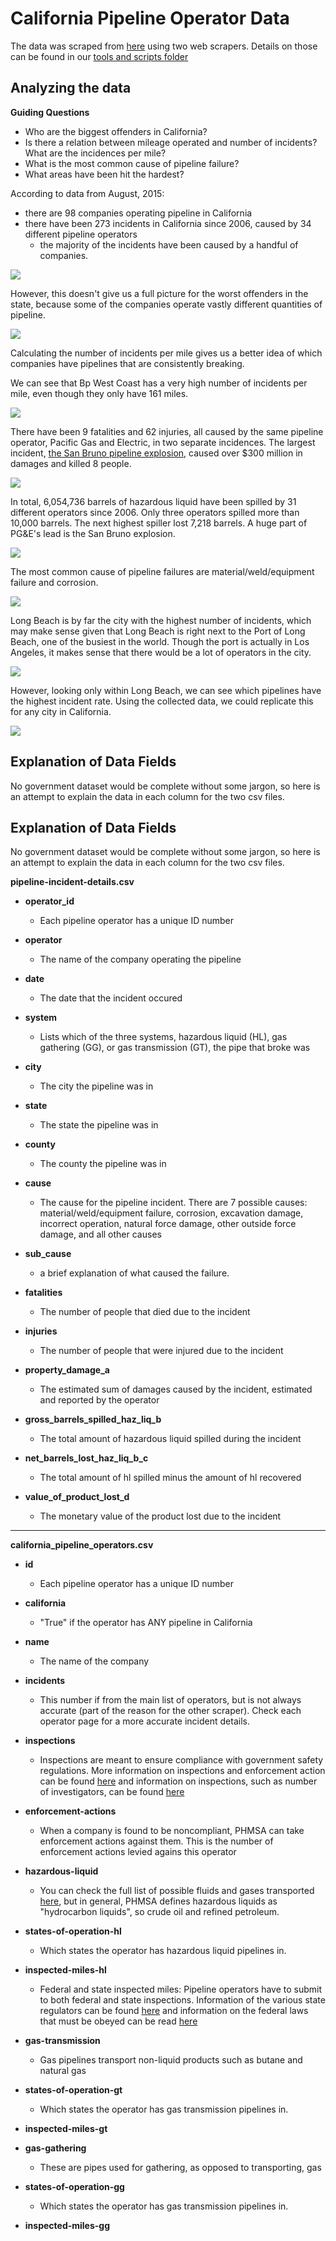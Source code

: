 California Pipeline Operator Data
====================================

The data was scraped from [here](http://primis.phmsa.dot.gov/comm/reports/operator/OperatorListNoJS.html) using two web scrapers. Details on those can be found in our [tools and scripts folder](/tools-and-scripts/pull-us-pipeline-operators)

Analyzing the data
------------------

**Guiding Questions**

* Who are the biggest offenders in California?
* Is there a relation between mileage operated and number of incidents? What are the incidences per mile?
* What is the most common cause of pipeline failure?
* What areas have been hit the hardest?

According to data from August, 2015:
* there are 98 companies operating pipeline in California
* there have been 273 incidents in California since 2006, caused by 34 different pipeline operators
    * the majority of the incidents have been caused by a handful of companies.

![](./ca-pipeline-data-images/Pipeline_Operators_with_more_than_10_incidents.png)

However, this doesn't give us a full picture for the worst offenders in the state, because some of the companies operate vastly different quantities of pipeline.

![](./ca-pipeline-data-images/Operators_with_more_than_1000_miles.png)

Calculating the number of incidents per mile gives us a better idea of which companies have pipelines that are consistently breaking.

We can see that Bp West Coast has a very high number of incidents per mile, even though they only have 161 miles.

![](./ca-pipeline-data-images/Incidents_per_1000.png)

There have been 9 fatalities and 62 injuries, all caused by the same pipeline operator, Pacific Gas and Electric, in two separate incidences. The largest incident, [the San Bruno pipeline explosion](http://www.scpr.org/news/2015/04/09/50901/california-regulator-suggests-utility-pg-e-is-too/), caused over $300 million in damages and killed 8 people.

![](./ca-pipeline-data-images/Top_10_-_Property_Damages_Damages__chartbuilder.png)

In total, 6,054,736 barrels of hazardous liquid have been spilled by 31 different operators since 2006. Only three operators spilled more than 10,000 barrels. The next highest spiller lost 7,218 barrels. A huge part of PG&E's lead is the San Bruno explosion.

![](./ca-pipeline-data-images/Top_5_-_Barrels_Spilled_by_Operator_Barrels_Spilled_chartbuilder.png)

The most common cause of pipeline failures are material/weld/equipment failure and corrosion.

![](./ca-pipeline-data-images/Cause_of_Pipeline_Failures__Number_of_Failures_Since_'06_chartbuilder.png)

Long Beach is by far the city with the highest number of incidents, which may make sense given that Long Beach is right next to the Port of Long Beach, one of the busiest in the world. Though the port is actually in Los Angeles, it makes sense that there would be a lot of operators in the city.

![](./ca-pipeline-data-images/Top_5_Cities_with_the_highest_number_of_incidents_Incidents_chartbuilder.png)

However, looking only within Long Beach, we can see which pipelines have the highest incident rate. Using the collected data, we could replicate this for any city in California.

![](./ca-pipeline-data-images/Operator_incidents_in_Long_Beach_Incidents_in_Long_Beach_chartbuilder.png)

Explanation of Data Fields
--------------------------

No government dataset would be complete without some jargon, so here is an attempt to explain the data in each column for the two csv files.

Explanation of Data Fields
--------------------------

No government dataset would be complete without some jargon, so here is an attempt to explain the data in each column for the two csv files.

**pipeline-incident-details.csv**

* **operator_id**
    * Each pipeline operator has a unique ID number

* **operator**
    * The name of the company operating the pipeline

* **date**
    * The date that the incident occured

* **system**
    * Lists which of the three systems, hazardous liquid (HL), gas gathering (GG), or gas transmission (GT), the pipe that broke was

* **city**
    * The city the pipeline was in

* **state**
    * The state the pipeline was in

* **county**
    * The county the pipeline was in

* **cause**
    * The cause for the pipeline incident. There are 7 possible causes: material/weld/equipment failure, corrosion, excavation damage, incorrect operation, natural force damage, other outside force damage, and all other causes

* **sub_cause**
    * a brief explanation of what caused the failure.

* **fatalities**
    * The number of people that died due to the incident

* **injuries**
    * The number of people that were injured due to the incident

* **property_damage_a**
    * The estimated sum of damages caused by the incident, estimated and reported by the operator

* **gross_barrels_spilled_haz_liq_b**
    * The total amount of hazardous liquid spilled during the incident

* **net_barrels_lost_haz_liq_b_c**
    * The total amount of hl spilled minus the amount of hl recovered

* **value_of_product_lost_d**
    * The monetary value of the product lost due to the incident

----

**california_pipeline_operators.csv**

* **id**
    * Each pipeline operator has a unique ID number

* **california**
    * "True" if the operator has ANY pipeline in California

* **name**
    * The name of the company

* **incidents**
    * This number if from the main list of operators, but is not always accurate (part of the reason for the other scraper). Check each operator page for a more accurate incident details.

* **inspections**
    * Inspections are meant to ensure compliance with government safety regulations. More information on inspections and enforcement action can be found [here](http://phmsa.dot.gov/inspect-enforce) and information on inspections, such as number of investigators, can be found [here](http://phmsa.dot.gov/pipeline/inspections)

* **enforcement-actions**
    * When a company is found to be noncompliant, PHMSA can take enforcement actions against them. This is the number of enforcement actions levied agains this operator

* **hazardous-liquid**
    * You can check the full list of possible fluids and gases transported [here](http://primis.phmsa.dot.gov/comm/FactSheets/FSProductList.htm?nocache=2022), but in general, PHMSA defines hazardous liquids as "hydrocarbon liquids", so crude oil and refined petroleum.

* **states-of-operation-hl**
    * Which states the operator has hazardous liquid pipelines in.

* **inspected-miles-hl**
    * Federal and state inspected miles: Pipeline operators have to submit to both federal and state inspections. Information of the various state regulators can be found [here](http://phmsa.dot.gov/pipeline/state-programs) and information on the federal laws that must be obeyed can be read [here](http://phmsa.dot.gov/pipeline/stateprograms/federalstateauthorities)

* **gas-transmission**
    * Gas pipelines transport non-liquid products such as butane and natural gas

* **states-of-operation-gt**
    * Which states the operator has gas transmission pipelines in.

* **inspected-miles-gt**

* **gas-gathering**
    * These are pipes used for gathering, as opposed to transporting, gas

* **states-of-operation-gg**
    * Which states the operator has gas transmission pipelines in.

* **inspected-miles-gg**
